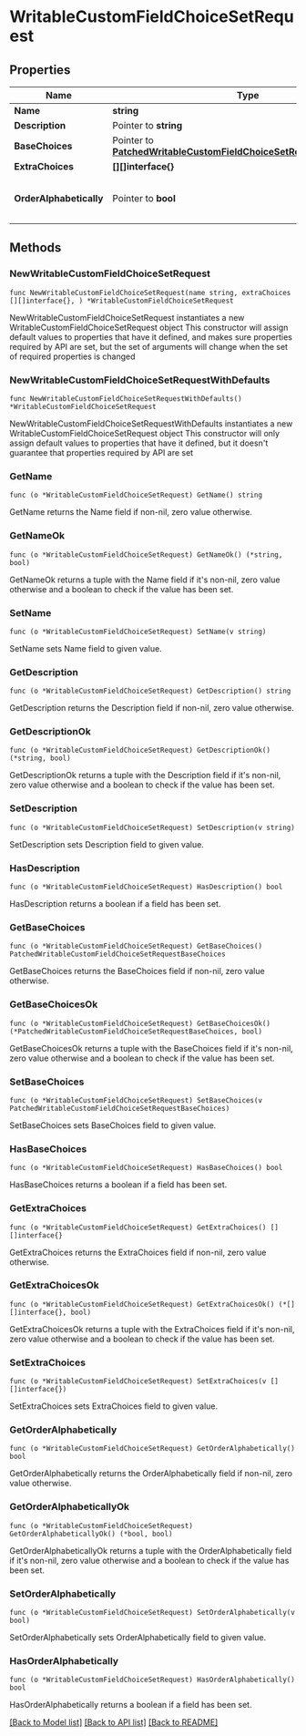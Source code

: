 # WritableCustomFieldChoiceSetRequest

## Properties

Name | Type | Description | Notes
------------ | ------------- | ------------- | -------------
**Name** | **string** |  | 
**Description** | Pointer to **string** |  | [optional] 
**BaseChoices** | Pointer to [**PatchedWritableCustomFieldChoiceSetRequestBaseChoices**](PatchedWritableCustomFieldChoiceSetRequestBaseChoices.md) |  | [optional] 
**ExtraChoices** | **[][]interface{}** |  | 
**OrderAlphabetically** | Pointer to **bool** | Choices are automatically ordered alphabetically | [optional] 

## Methods

### NewWritableCustomFieldChoiceSetRequest

`func NewWritableCustomFieldChoiceSetRequest(name string, extraChoices [][]interface{}, ) *WritableCustomFieldChoiceSetRequest`

NewWritableCustomFieldChoiceSetRequest instantiates a new WritableCustomFieldChoiceSetRequest object
This constructor will assign default values to properties that have it defined,
and makes sure properties required by API are set, but the set of arguments
will change when the set of required properties is changed

### NewWritableCustomFieldChoiceSetRequestWithDefaults

`func NewWritableCustomFieldChoiceSetRequestWithDefaults() *WritableCustomFieldChoiceSetRequest`

NewWritableCustomFieldChoiceSetRequestWithDefaults instantiates a new WritableCustomFieldChoiceSetRequest object
This constructor will only assign default values to properties that have it defined,
but it doesn't guarantee that properties required by API are set

### GetName

`func (o *WritableCustomFieldChoiceSetRequest) GetName() string`

GetName returns the Name field if non-nil, zero value otherwise.

### GetNameOk

`func (o *WritableCustomFieldChoiceSetRequest) GetNameOk() (*string, bool)`

GetNameOk returns a tuple with the Name field if it's non-nil, zero value otherwise
and a boolean to check if the value has been set.

### SetName

`func (o *WritableCustomFieldChoiceSetRequest) SetName(v string)`

SetName sets Name field to given value.


### GetDescription

`func (o *WritableCustomFieldChoiceSetRequest) GetDescription() string`

GetDescription returns the Description field if non-nil, zero value otherwise.

### GetDescriptionOk

`func (o *WritableCustomFieldChoiceSetRequest) GetDescriptionOk() (*string, bool)`

GetDescriptionOk returns a tuple with the Description field if it's non-nil, zero value otherwise
and a boolean to check if the value has been set.

### SetDescription

`func (o *WritableCustomFieldChoiceSetRequest) SetDescription(v string)`

SetDescription sets Description field to given value.

### HasDescription

`func (o *WritableCustomFieldChoiceSetRequest) HasDescription() bool`

HasDescription returns a boolean if a field has been set.

### GetBaseChoices

`func (o *WritableCustomFieldChoiceSetRequest) GetBaseChoices() PatchedWritableCustomFieldChoiceSetRequestBaseChoices`

GetBaseChoices returns the BaseChoices field if non-nil, zero value otherwise.

### GetBaseChoicesOk

`func (o *WritableCustomFieldChoiceSetRequest) GetBaseChoicesOk() (*PatchedWritableCustomFieldChoiceSetRequestBaseChoices, bool)`

GetBaseChoicesOk returns a tuple with the BaseChoices field if it's non-nil, zero value otherwise
and a boolean to check if the value has been set.

### SetBaseChoices

`func (o *WritableCustomFieldChoiceSetRequest) SetBaseChoices(v PatchedWritableCustomFieldChoiceSetRequestBaseChoices)`

SetBaseChoices sets BaseChoices field to given value.

### HasBaseChoices

`func (o *WritableCustomFieldChoiceSetRequest) HasBaseChoices() bool`

HasBaseChoices returns a boolean if a field has been set.

### GetExtraChoices

`func (o *WritableCustomFieldChoiceSetRequest) GetExtraChoices() [][]interface{}`

GetExtraChoices returns the ExtraChoices field if non-nil, zero value otherwise.

### GetExtraChoicesOk

`func (o *WritableCustomFieldChoiceSetRequest) GetExtraChoicesOk() (*[][]interface{}, bool)`

GetExtraChoicesOk returns a tuple with the ExtraChoices field if it's non-nil, zero value otherwise
and a boolean to check if the value has been set.

### SetExtraChoices

`func (o *WritableCustomFieldChoiceSetRequest) SetExtraChoices(v [][]interface{})`

SetExtraChoices sets ExtraChoices field to given value.


### GetOrderAlphabetically

`func (o *WritableCustomFieldChoiceSetRequest) GetOrderAlphabetically() bool`

GetOrderAlphabetically returns the OrderAlphabetically field if non-nil, zero value otherwise.

### GetOrderAlphabeticallyOk

`func (o *WritableCustomFieldChoiceSetRequest) GetOrderAlphabeticallyOk() (*bool, bool)`

GetOrderAlphabeticallyOk returns a tuple with the OrderAlphabetically field if it's non-nil, zero value otherwise
and a boolean to check if the value has been set.

### SetOrderAlphabetically

`func (o *WritableCustomFieldChoiceSetRequest) SetOrderAlphabetically(v bool)`

SetOrderAlphabetically sets OrderAlphabetically field to given value.

### HasOrderAlphabetically

`func (o *WritableCustomFieldChoiceSetRequest) HasOrderAlphabetically() bool`

HasOrderAlphabetically returns a boolean if a field has been set.


[[Back to Model list]](../README.md#documentation-for-models) [[Back to API list]](../README.md#documentation-for-api-endpoints) [[Back to README]](../README.md)


